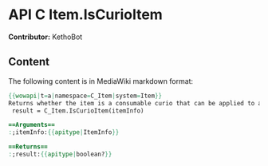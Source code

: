 # API C Item.IsCurioItem

**Contributor:** KethoBot

## Content

The following content is in MediaWiki markdown format:

```mediawiki
{{wowapi|t=a|namespace=C_Item|system=Item}}
Returns whether the item is a consumable curio that can be applied to a delves companion.
 result = C_Item.IsCurioItem(itemInfo)

==Arguments==
:;itemInfo:{{apitype|ItemInfo}}

==Returns==
:;result:{{apitype|boolean?}}
```
